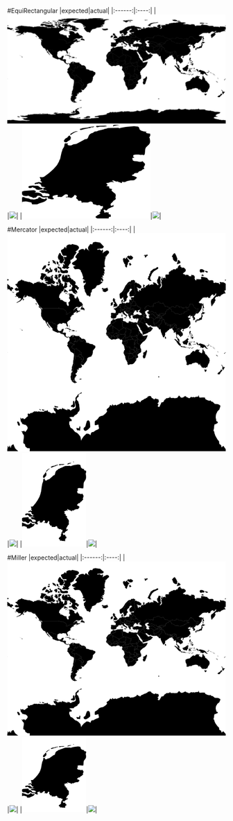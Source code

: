 #EquiRectangular
|expected|actual|
|:------:|:----:|
|![](../tests/Feature/expected/world-equirectangular.svg)|![](../tests/Feature/actual/world-equirectangular.svg)|
|![](../tests/Feature/expected/netherlands-equirectangular.svg)|![](../tests/Feature/actual/netherlands-equirectangular.svg)|

#Mercator
|expected|actual|
|:------:|:----:|
|![](../tests/Feature/expected/world-mercator.svg)|![](../tests/Feature/actual/world-mercator.svg)|
|![](../tests/Feature/expected/netherlands-mercator.svg)|![](../tests/Feature/actual/netherlands-mercator.svg)|

#Miller
|expected|actual|
|:------:|:----:|
|![](../tests/Feature/expected/world-miller.svg)|![](../tests/Feature/actual/world-miller.svg)|
|![](../tests/Feature/expected/netherlands-miller.svg)|![](../tests/Feature/actual/netherlands-miller.svg)|